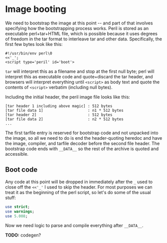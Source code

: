 # Image booting
We need to bootstrap the image at this point -- and part of that involves
specifying how the bootstrapping process works. Peril is stored as an
executable perl+tar+HTML file, which is possible because it uses degrees of
freedom in the tar format to interleave tar and other data. Specifically, the
first few bytes look like this:

```
#!/usr/bin/env perl\0
<<'_';
<script type='peril' id='boot'>
```

`tar` will interpret this as a filename and stop at the first null byte; perl
will interpret this as executable code and quote+discard the tar header, and
browsers will interpret everything until `<script>` as body text and quote the
contents of `<script>` verbatim (including null bytes).

Including the initial header, the peril image file looks like this:

```
[tar header 1 including above magic] : 512 bytes
[tar file data 1]                    : n1 * 512 bytes
[tar header 2]                       : 512 bytes
[tar file data 2]                    : n2 * 512 bytes
...
```

The first tarfile entry is reserved for bootstrap code and not unpacked into
the image, so all we need to do is end the header-quoting heredoc and have the
image, compiler, and tarfile decoder before the second file header. The
bootstrap code ends with `__DATA__` so the rest of the archive is quoted and
accessible.

## Boot code
Any code at this point will be dropped in immediately after the `_` used to
close off the `<<'_'` I used to skip the header. For most purposes we can treat
it as the beginning of the perl script, so let's do some of the usual stuff:

```perl
use strict;
use warnings;
use 5.008;
```

Now we need logic to parse and compile everything after `__DATA__`.

**TODO:** codegen?

